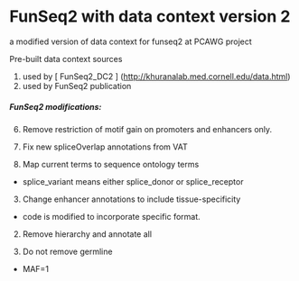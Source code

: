 # FunSeq2 with data context version 2
a modified version of data context for funseq2 at PCAWG project

Pre-built data context sources
 1. used by [ FunSeq2_DC2 ] (http://khuranalab.med.cornell.edu/data.html)
 2. used by FunSeq2 publication 

##### FunSeq2 modifications:
6. Remove restriction of motif gain on promoters and enhancers only.  

5. Fix new spliceOverlap annotations from VAT

4. Map current terms to sequence ontology terms
  * splice_variant means either splice_donor or splice_receptor
 
3. Change enhancer annotations to include tissue-specificity
  * code is modified to incorporate specific format.
 
2. Remove hierarchy and annotate all
 
1. Do not remove germline
  * MAF=1

